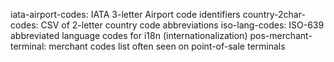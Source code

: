 iata-airport-codes: IATA 3-letter Airport code identifiers
country-2char-codes: CSV of 2-letter country code abbreviations
iso-lang-codes: ISO-639 abbreviated language codes for i18n (internationalization)
pos-merchant-terminal: merchant codes list often seen on point-of-sale terminals
